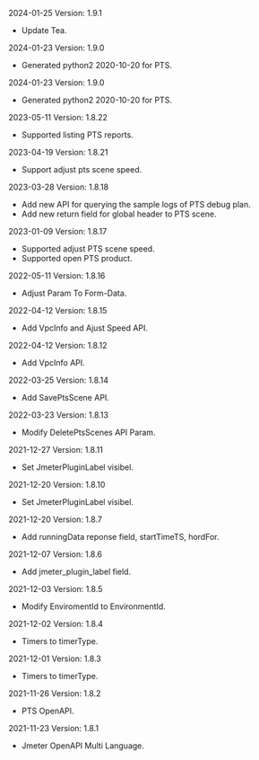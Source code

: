 2024-01-25 Version: 1.9.1
- Update Tea.

2024-01-23 Version: 1.9.0
- Generated python2 2020-10-20 for PTS.

2024-01-23 Version: 1.9.0
- Generated python2 2020-10-20 for PTS.

2023-05-11 Version: 1.8.22
- Supported listing PTS reports.

2023-04-19 Version: 1.8.21
- Support adjust pts scene speed.

2023-03-28 Version: 1.8.18
- Add new API for querying the sample logs of PTS debug plan.
- Add new return field for global header to PTS scene.

2023-01-09 Version: 1.8.17
- Supported adjust PTS scene speed.
- Supported open PTS product.

2022-05-11 Version: 1.8.16
- Adjust Param To Form-Data.

2022-04-12 Version: 1.8.15
- Add VpcInfo and Ajust Speed API.

2022-04-12 Version: 1.8.12
- Add VpcInfo API.

2022-03-25 Version: 1.8.14
- Add SavePtsScene API.

2022-03-23 Version: 1.8.13
- Modify DeletePtsScenes API Param.

2021-12-27 Version: 1.8.11
- Set JmeterPluginLabel visibel.

2021-12-20 Version: 1.8.10
- Set JmeterPluginLabel visibel.

2021-12-20 Version: 1.8.7
- Add runningData reponse field, startTimeTS, hordFor.

2021-12-07 Version: 1.8.6
- Add jmeter_plugin_label field.

2021-12-03 Version: 1.8.5
- Modify EnviromentId to EnvironmentId.

2021-12-02 Version: 1.8.4
- Timers  to timerType.

2021-12-01 Version: 1.8.3
- Timers  to timerType.

2021-11-26 Version: 1.8.2
- PTS OpenAPI.

2021-11-23 Version: 1.8.1
- Jmeter OpenAPI Multi Language.

